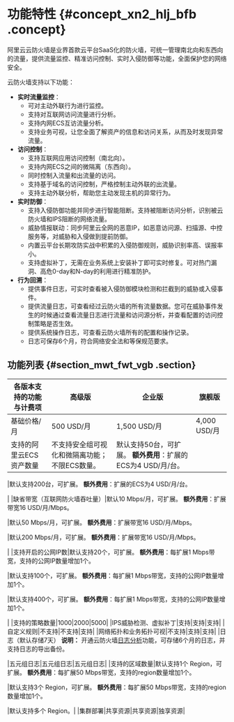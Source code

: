 # 功能特性 {#concept_xn2_hlj_bfb .concept}

阿里云云防火墙是业界首款云平台SaaS化的防火墙，可统一管理南北向和东西向的流量，提供流量监控、精准访问控制、实时入侵防御等功能，全面保护您的网络安全。

云防火墙支持以下功能：

-   **实时流量监控**：
    -   可对主动外联行为进行监控。
    -   支持对互联网访问流量进行分析。
    -   支持内网ECS互访流量分析。
    -   支持业务可视，让您全面了解资产的信息和访问关系，从而及时发现异常流量。
-   **访问控制**：
    -   支持互联网应用访问控制（南北向）。
    -   支持内网ECS之间的微隔离（东西向）。
    -   同时控制入流量和出流量的访问。
    -   支持基于域名的访问控制，严格控制主动外联的出流量。
    -   支持主动外联分析，帮助您主动发现主机的异常行为。
-   **实时防御**：
    -   支持入侵防御功能并同步进行智能阻断。支持被阻断访问分析，识别被云防火墙和IPS阻断的网络流量。
    -   威胁情报联动：同步阿里云全网的恶意IP，如恶意访问源、扫描源、中控服务等，对威胁和入侵做到提前防御。
    -   内置云平台长期攻防实战中积累的入侵防御规则，威胁识别率高、误报率小。
    -   支持虚拟补丁，无需在业务系统上安装补丁即可实时修复。可对热门漏洞、高危0-day和N-day的利用进行精准防护。
-   **行为回溯**：
    -   提供事件日志，可实时查看被入侵防御模块检测和拦截到的威胁或入侵事件。
    -   提供流量日志，可查看经过云防火墙的所有流量数据。您可在威胁事件发生的时候通过查看流量日志进行流量和访问源分析，并查看配置的访问控制策略是否生效。
    -   提供系统操作日志，可查看云防火墙所有的配置和操作记录。
    -   日志可保存6个月，符合网络安全法和等保规范要求。

## 功能列表 {#section_mwt_fwt_vgb .section}

|各版本支持的功能与计费项|高级版|企业版|旗舰版|
|------------|---|---|---|
|基础价格/月|500 USD/月|1,500 USD/月|4,000 USD/月|
|支持的阿里云ECS资产数量|不支持安全组可视化和微隔离功能；不限ECS数量。|默认支持50台，可扩展。 **额外费用**：扩展的ECS为4 USD/月/台。

 |默认支持200台，可扩展。 **额外费用**：扩展的ECS为4 USD/月/台。

 |
|缺省带宽（互联网防火墙吞吐量）|默认10 Mbps/月，可扩展。 **额外费用**：扩展带宽16 USD/月/Mbps。

 |默认50 Mbps/月，可扩展。 **额外费用**：扩展带宽16 USD/月/Mbps。

 |默认200 Mbps/月，可扩展。 **额外费用**：扩展带宽16 USD/月/Mbps。

 |
|支持开启的公网IP数|默认支持20个，可扩展。 **额外费用**：每扩展1 Mbps带宽，支持的公网IP数量增加1个。

 |默认支持100个，可扩展。 **额外费用**：每扩展1 Mbps带宽，支持的公网IP数量增加1个。

 |默认支持400个，可扩展。 **额外费用**：每扩展1 Mbps带宽，支持的公网IP数量增加1个。

 |
|支持的策略数量|1000|2000|5000|
|IPS威胁检测、虚拟补丁|支持|支持|支持|
|自定义规则|不支持|不支持|支持|
|网络拓扑和业务拓扑可视|不支持|支持|支持|
|日志（默认存储7天） **说明：** 开通云防火墙[日志分析](../intl.zh-CN/用户指南/日志分析/概览.md#)功能，可存储6个月的日志，并支持日志的导出备份。

 |五元组日志|五元组日志|五元组日志|
|支持的区域数量|默认支持1个 Region，可扩展。 **额外费用**：每扩展50 Mbps带宽，支持的region数量增加1个。

 |默认支持3个 Region，可扩展。 **额外费用**：每扩展50 Mbps带宽，支持的region数量增加1个。

 |默认支持多个 Region。|
|集群部署|共享资源|共享资源|独享资源|

